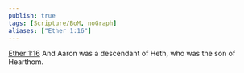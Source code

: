 ```yaml
---
publish: true
tags: [Scripture/BoM, noGraph]
aliases: ["Ether 1:16"]
---
```

[Ether 1:16](https://churchofjesuschrist.org/study/scriptures/bofm/ether/1?lang=eng&id=p16#p16) And Aaron was a descendant of Heth, who was the son of Hearthom.
